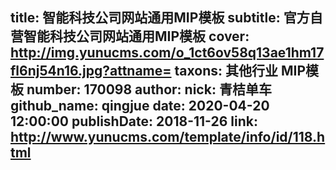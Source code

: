 title: 智能科技公司网站通用MIP模板
subtitle: 官方自营智能科技公司网站通用MIP模板
cover: http://img.yunucms.com/o_1ct6ov58q13ae1hm17fl6nj54n16.jpg?attname=
taxons: 其他行业 MIP模板
number: 170098
author:
  nick: 青桔单车
  github_name: qingjue
date: 2020-04-20 12:00:00
publishDate: 2018-11-26
link: http://www.yunucms.com/template/info/id/118.html
---